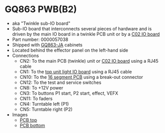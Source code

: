 # GQ863 PWB(B2)

* aka "Twinkle sub-IO board"
* Sub-IO board that interconnects several pieces of hardware and is driven by the main IO board in a twinkle PCB unit or by a [C02 IO board](../GEC02/pwb-aa.md)
* Part number: 0000057038
* Shipped with [GQ863-JA](../../product/GQ863-JA.md) cabinets
* Located behind the effector panel on the left-hand side
* Connections
  * CN2: To the main PCB (twinkle) unit or [C02 IO board](../GEC02/pwb-aa.md) using a RJ45 cable
  * CN1: To the [top unit light IO board](pwb-f1.md) using a RJ45 cable
  * CN10: To the [16 segment PCB](pwb-c4.md) using a break-out connector
  * CN12: To the test and service switches
  * CN8: To +12V power
  * CN3: To buttons P1 start, P2 start, effect, VEFX
  * CN11: To faders
  * CN4: Turntable left (P1)
  * CN5: Turntable right (P2)
* Images
  * [PCB top](https://github.com/Shizmob/arcade-docs-media/blob/main/konami/GQ863/PWB(B2)/top.jpeg)
  * [PCB bottom](https://github.com/Shizmob/arcade-docs-media/blob/main/konami/GQ863/PWB(B2)/bottom.jpeg)